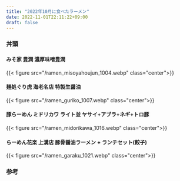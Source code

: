```yaml
---
title: "2022年10月に食べたラーメン"
date: 2022-11-01T22:11:22+09:00
draft: false 
---
```

### 丼頭

#### みそ家 豊潤 濃厚味噌豊潤
{{< figure src="/ramen_misoyahoujun_1004.webp" class="center">}}

#### 麺処ぐり虎 海老名店 特製生醤油
{{< figure src="/ramen_guriko_1007.webp" class="center">}}

#### 豚らーめん ミドリカワ ライト並 ヤサイ+アブラ+ネギ+トロ豚
{{< figure src="/ramen_midorikawa_1016.webp" class="center">}}

#### らーめん花楽 上溝店 豚骨醤油ラーメン + ランチセット(餃子)
{{< figure src="/ramen_garaku_1021.webp" class="center">}}

### 参考
<div class="iframely-embed"><div class="iframely-responsive" style="height: 140px; padding-bottom: 0;"><a href="https://tabelog.com/kanagawa/A1407/A140701/14065313/" data-iframely-url="//iframely.net/MHoMZyk"></a></div></div><script async src="//iframely.net/embed.js"></script>
<div class="iframely-embed"><div class="iframely-responsive" style="height: 140px; padding-bottom: 0;"><a href="https://tabelog.com/kanagawa/A1408/A140801/14080920/" data-iframely-url="//iframely.net/U6WmRcE"></a></div></div><script async src="//iframely.net/embed.js"></script>
<div class="iframely-embed"><div class="iframely-responsive" style="height: 140px; padding-bottom: 0;"><a href="https://tabelog.com/kanagawa/A1408/A140801/14084688/" data-iframely-url="//iframely.net/HMKJTqz"></a></div></div><script async src="//iframely.net/embed.js"></script>
<div class="iframely-embed"><div class="iframely-responsive" style="height: 140px; padding-bottom: 0;"><a href="https://tabelog.com/kanagawa/A1407/A140701/14010245/" data-iframely-url="//iframely.net/OFsmByP"></a></div></div><script async src="//iframely.net/embed.js"></script>
